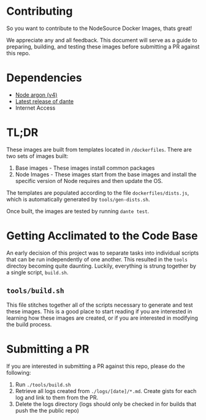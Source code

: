 # Contributing

So you want to contribute to the NodeSource Docker Images, thats great!

We appreciate any and all feedback. This document will serve as a guide to preparing, building, and testing these images before submitting a PR against this repo.

# Dependencies

* [Node argon (v4)](https://github.com/nodesource/distributions#installation-instructions)
* [Latest release of dante](https://github.com/retrohacker/dante)
* Internet Access

# TL;DR

These images are built from templates located in `/dockerfiles`. There are two sets of images built:

1. Base images - These images install common packages
2. Node Images - These images start from the base images and install the specific version of Node requires and then update the OS.

The templates are populated according to the file `dockerfiles/dists.js`, which is automatically generated by `tools/gen-dists.sh`.

Once built, the images are tested by running `dante test`.


# Getting Acclimated to the Code Base

An early decision of this project was to separate tasks into individual scripts that can be run independently of one another. This resulted in the `tools` directoy becoming quite daunting. Luckily, everything is strung together by a single script, `build.sh`.

## `tools/build.sh`

This file stitches together all of the scripts necessary to generate and test these images. This is a good place to start reading if you are interested in learning how these images are created, or if you are interested in modifying the build process.

# Submitting a PR

If you are interested in submitting a PR against this repo, please do the following:

1. Run `./tools/build.sh`
2. Retrieve all logs created from `./logs/[date]/*.md`. Create gists for each log and link to them from the PR.
3. Delete the logs directory (logs should only be checked in for builds that push the the public repo)
